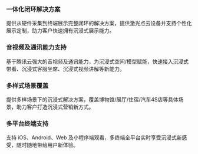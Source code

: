 ### 一体化闭环解决方案

提供从硬件采集到终端展示完整闭环的解决方案，提供激光点云设备并支持个性化展示定制，助力客户快速拥有沉浸式展示能力。

### 音视频及通讯能力支持

基于腾讯云强大的音视频及通讯能力，为沉浸式空间/模型赋能，快速接入沉浸式带看、沉浸式客服坐席、沉浸式视频讲解等新能力。

### 多样式场景覆盖

提供多样场景下的沉浸式解决方案，覆盖博物馆/展厅/住宿/汽车4S店等具体场景，助力客户打造沉浸式营销新方式。

### 多平台终端支持

支持 iOS、Android、Web 及小程序端观看，多终端全平台实时享受沉浸式新感受，随时随地带给用户新体验。